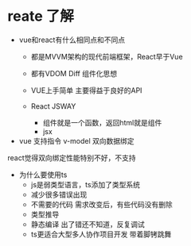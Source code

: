 # reate 了解
- vue和react有什么相同点和不同点
  - 都是MVVM架构的现代前端框架，React早于Vue
  - 都有VDOM Diff 组件化思想

  - VUE上手简单 主要得益于良好的API 
  - React JSWAY
    - 组件就是一个函数，返回html就是组件
    - jsx
- vue 支持指令 v-model 双向数据绑定

react觉得双向绑定性能特别不好，不支持

- 为什么要使用ts
  - js是弱类型语言，ts添加了类型系统
  - 减少很多错误出现 
  - 不需要的代码
     需求改变后，有些代码没有删除
  - 类型推导
  - 静态编译 
    出了错还不知道，反复调试
  - ts更适合大型多人协作项目开发
    带着脚铐跳舞